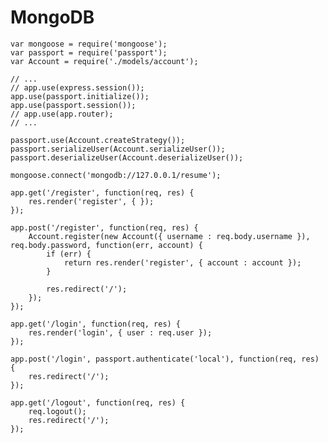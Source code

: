 MongoDB
=======

    var mongoose = require('mongoose');
    var passport = require('passport');
    var Account = require('./models/account');

    // ...
    // app.use(express.session());
    app.use(passport.initialize());
    app.use(passport.session());
    // app.use(app.router);
    // ...

    passport.use(Account.createStrategy());
    passport.serializeUser(Account.serializeUser());
    passport.deserializeUser(Account.deserializeUser());

    mongoose.connect('mongodb://127.0.0.1/resume');

    app.get('/register', function(req, res) {
        res.render('register', { });
    });

    app.post('/register', function(req, res) {
        Account.register(new Account({ username : req.body.username }), req.body.password, function(err, account) {
            if (err) {
                return res.render('register', { account : account });
            }

            res.redirect('/');
        });
    });

    app.get('/login', function(req, res) {
        res.render('login', { user : req.user });
    });

    app.post('/login', passport.authenticate('local'), function(req, res) {
        res.redirect('/');
    });

    app.get('/logout', function(req, res) {
        req.logout();
        res.redirect('/');
    });